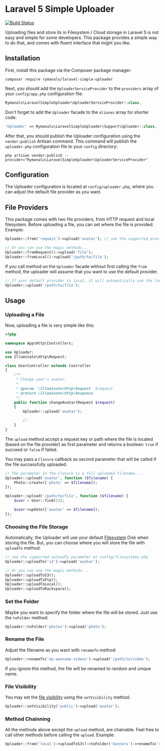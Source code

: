 # Laravel 5 Simple Uploader

[![Build Status](https://travis-ci.org/rymanalu/laravel-simple-uploader.svg?branch=master)](https://travis-ci.org/rymanalu/laravel-simple-uploader)

Uploading files and store its in Filesystem / Cloud storage in Laravel 5 is not easy and simple for some developers. This package provides a simple way to do that, and comes with fluent interface that might you like.

## Installation

First, install this package via the Composer package manager:
```
composer require rymanalu/laravel-simple-uploader
```

Next, you should add the `UploaderServiceProvider` to the `providers` array of your `config/app.php` configuration file:
```php
Rymanalu\LaravelSimpleUploader\UploaderServiceProvider::class,
```

Don't forget to add the `Uploader` facade to the `aliases` array for shorter code:
```php
'Uploader' => Rymanalu\LaravelSimpleUploader\Support\Uploader::class,
```

After that, you should publish the Uploader configuration using the `vendor:publish` Artisan command. This command will publish the `uploader.php` configuration file to your `config` directory:
```
php artisan vendor:publish --provider="Rymanalu\LaravelSimpleUploader\UploaderServiceProvider"
```

## Configuration
The Uploader configuration is located at `config/uploader.php`, where you can adjust the default file provider as you want.

## File Providers
This package comes with two file providers, from HTTP request and local filesystem. Before uploading a file, you can set where the file is provided. Example:
```php
Uploader::from('request')->upload('avatar'); // see the supported providers at config/uploader.php

// Or you can use the magic methods...
Uploader::fromRequest()->upload('file');
Uploader::fromLocal()->upload('/path/to/file');
```
If you call method on the `Uploader` facade without first calling the `from` method, the uploader will assume that you want to use the default provider.
```php
// If your default provider is local, it will automatically use the local provider.
Uploader::upload('/path/to/file');
```

## Usage
### Uploading a File
Now, uploading a file is very simple like this:
```php
<?php

namespace App\Http\Controllers;

use Uploader;
use Illuminate\Http\Request;

class UserController extends Controller
{
    /**
     * Change user's avatar.
     *
     * @param  \Illuminate\Http\Request  $request
     * @return \Illuminate\Http\Response
     */
    public function changeAvatar(Request $request)
    {
        Uploader::upload('avatar');

        //
    }
}
```
The `upload` method accept a request key or path where the file is located (based on the file provider) as first parameter and returns a boolean: `true` if succeed or `false` if failed.

You may pass a `Closure` callback as second parameter that will be called if the file successfully uploaded:
```php
// The parameter in the Closure is a full uploaded filename...
Uploader::upload('avatar', function ($filename) {
    Photo::create(['photo' => $filename]);
});

Uploader::upload('/path/to/file', function ($filename) {
    $user = User::find(12);

    $user->update(['avatar' => $filename]);
});
```

### Choosing the File Storage
Automatically, the Uploader will use your default [Filesystem](https://laravel.com/docs/filesystem) Disk when storing the file. But, you can choose where you will store the file with `uploadTo` method:
```php
// see the supported uploadTo parameter at config/filesystems.php
Uploader::uploadTo('s3')->upload('avatar');

// Or you can use the magic methods...
Uploader::uploadToS3();
Uploader::uploadToFtp();
Uploader::uploadToLocal();
Uploader::uploadToRackspace();
```

### Set the Folder
Maybe you want to specify the folder where the file will be stored. Just use the `toFolder` method:
```php
Uploader::toFolder('photos')->upload('photo');
```

### Rename the File
Adjust the filename as you want with `renameTo` method:
```php
Uploader::renameTo('my-awesome-videos')->upload('/path/to/video');
```
If you ignore this method, the file will be renamed to random and unique name.

### File Visibility
You may set the [file visibility](https://laravel.com/docs/filesystem#file-visibility) using the `setVisibility` method:
```php
Uploader::setVisibility('public')->upload('avatar');
```

### Method Chainning
All the methods above except the `upload` method, are chainable. Feel free to call other methods before calling the `upload`. Example:
```php
Uploader::from('local')->uploadToS3()->toFolder('banners')->renameTo('cool-banner')->setVisibility('public')->upload('/path/to/banner');
```
